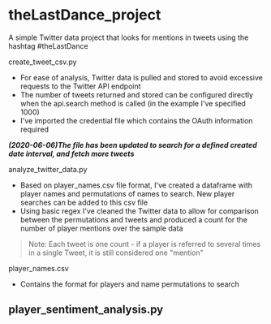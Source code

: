# theLastDance_project
A simple Twitter data project that looks for mentions in tweets using the hashtag #theLastDance

create_tweet_csv.py
- For ease of analysis, Twitter data is pulled and stored to avoid excessive requests to the Twitter API endpoint
- The number of tweets returned and stored can be configured directly when the api.search method is called (in the example I've specified 1000)
- I've imported the credential file which contains the OAuth information required

***(2020-06-06)The file has been updated to search for a defined created date interval, and fetch more tweets***

analyze_twitter_data.py
- Based on player_names.csv file format, I've created a dataframe with player names and permutations of names to search. New player searches can be added to this csv file
- Using basic regex I've cleaned the Twitter data to allow for comparison between the permutations and tweets and produced a count for the number of player mentions over the sample data
> Note: Each tweet is one count - if a player is referred to several times in a single Tweet, it is still considered one "mention"

player_names.csv
- Contains the format for players and name permutations to search

player_sentiment_analysis.py
- 
